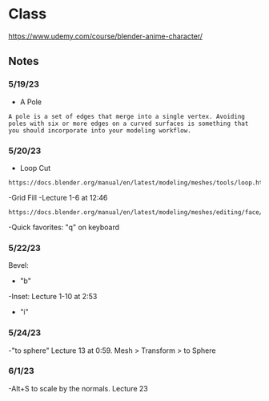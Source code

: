 # Class

https://www.udemy.com/course/blender-anime-character/

## Notes

### 5/19/23

- A Pole

```
A pole is a set of edges that merge into a single vertex. Avoiding poles with six or more edges on a curved surfaces is something that you should incorporate into your modeling workflow.
```

### 5/20/23

- Loop Cut

```
https://docs.blender.org/manual/en/latest/modeling/meshes/tools/loop.html
```

-Grid Fill
-Lecture 1-6 at 12:46

```
https://docs.blender.org/manual/en/latest/modeling/meshes/editing/face/grid_fill.html
```

-Quick favorites: "q" on keyboard

### 5/22/23

Bevel:

- "b"

-Inset: Lecture 1-10 at 2:53

- "i"

### 5/24/23

-"to sphere" Lecture 13 at 0:59. Mesh > Transform > to Sphere

### 6/1/23

-Alt+S to scale by the normals. Lecture 23
